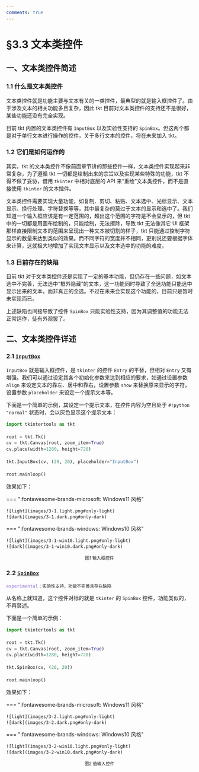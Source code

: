 ```yaml
---
comments: true
---
```


# §3.3 文本类控件

## 一、文本类控件简述

### 1.1 什么是文本类控件

文本类控件就是功能主要与文本有关的一类控件，最典型的就是输入框控件了。由于涉及文本的相关功能多且复杂，因此 tkt 目前对文本类控件的支持还不是很好，某些功能还没有完全实现。

目前 tkt 内置的文本类控件有 `InputBox` 以及实验性支持的 `SpinBox`。但这两个都是对于单行文本进行操作的控件，关于多行文本的控件，将在未来加入 tkt。

### 1.2 它们是如何运作的

其实，tkt 的文本类控件不像前面章节讲的那些控件一样，文本类控件实现起来非常复杂，为了遵循 tkt 一切都是绘制出来的宗旨以及实现某些特殊的功能，tkt 不得不做了妥协，借用 `tkinter` 中相对底层的 API 来“重绘”文本类控件，而不是直接使用 `tkinter` 的文本控件。

文本类控件需要实现大量功能，如复制、剪切、粘贴、文本选中、光标显示、文本显示、换行处理、字符替换等等，其中最复杂的莫过于文本的显示和选中了。我们知道一个输入框应该是有一定范围的，超出这个范围的字符是不会显示的，但 tkt 中的一切都是用画布绘制的，只能绘制，无法擦除，导致 tkt 无法像其它 UI 框架那样直接限制文本的范围来呈现出一种文本被切割的样子，tkt 只能通过控制字符显示的数量来达到类似的效果。而不同字符的宽度并不相同，更别说还要根据字体来计算，这就极大地增加了实现文本显示以及文本选中的功能的难度。

### 1.3 目前存在的缺陷

目前 tkt 对于文本类控件还是实现了一定的基本功能，但仍存在一些问题，如文本选中不完善，无法选中“框外隐藏”的文本，这一功能同时导致了全选功能只能选中显示出来的文本，而非真正的全选。不过在未来会实现这个功能的，目前只是暂时未实现而已。

上述缺陷也间接导致了控件 `SpinBox` 只能实验性支持，因为其调整值的功能无法正常运作，徒有外观罢了。

## 二、文本类控件详述

### 2.1 [`InputBox`](../../documents/standard/widgets.md#inputbox)

`InputBox` 就是输入框控件，是 `tkinter` 的控件 `Entry` 的平替，但相对 `Entry` 又有增强。我们可以通过设定其各个初始化参数来达到相应的要求，如通过设置参数 `align` 来设定文本的靠左、居中和靠右，设置参数 `show` 来替换原来显示的字符，设置参数 `placeholder` 来设定一个提示文本等。

下面是一个简单的示例，其设定一个提示文本，在控件内容为空且处于 `#!python "normal"` 状态时，会以灰色显示这个提示文本：

```python hl_lines="7"
import tkintertools as tkt

root = tkt.Tk()
cv = tkt.Canvas(root, zoom_item=True)
cv.place(width=1280, height=720)

tkt.InputBox(cv, (20, 20), placeholder="InputBox")

root.mainloop()
```

效果如下：

=== ":fontawesome-brands-microsoft: Windows11 风格"

    ![light](images/3-1.light.png#only-light)
    ![dark](images/3-1.dark.png#only-dark)

=== ":fontawesome-brands-windows: Windows10 风格"

    ![light](images/3-1-win10.light.png#only-light)
    ![dark](images/3-1-win10.dark.png#only-dark)

<p align="center"><small>图1 输入框控件</small></p>

### 2.2 [`SpinBox`](../../documents/standard/widgets.md#spinbox)

<code style='color: mediumpurple;'>experimental</code><small>：实验性支持，功能不完善且存在缺陷</small>

从名称上就知道，这个控件对标的就是 `tkinter` 的 `SpinBox` 控件，功能类似的，不再赘述。

下面是一个简单的示例：

```python hl_lines="7"
import tkintertools as tkt

root = tkt.Tk()
cv = tkt.Canvas(root, zoom_item=True)
cv.place(width=1280, height=720)

tkt.SpinBox(cv, (20, 20))

root.mainloop()
```

效果如下：

=== ":fontawesome-brands-microsoft: Windows11 风格"

    ![light](images/3-2.light.png#only-light)
    ![dark](images/3-2.dark.png#only-dark)

=== ":fontawesome-brands-windows: Windows10 风格"

    ![light](images/3-2-win10.light.png#only-light)
    ![dark](images/3-2-win10.dark.png#only-dark)

<p align="center"><small>图2 值输入控件</small></p>
